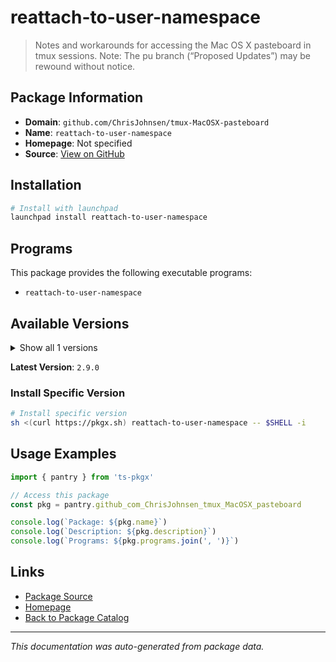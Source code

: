 # reattach-to-user-namespace

> Notes and workarounds for accessing the Mac OS X pasteboard in tmux sessions. Note: The pu branch (“Proposed Updates”) may be rewound without notice.

## Package Information

- **Domain**: `github.com/ChrisJohnsen/tmux-MacOSX-pasteboard`
- **Name**: `reattach-to-user-namespace`
- **Homepage**: Not specified
- **Source**: [View on GitHub](https://github.com/pkgxdev/pantry/tree/main/projects/github.com/ChrisJohnsen/tmux-MacOSX-pasteboard/package.yml)

## Installation

```bash
# Install with launchpad
launchpad install reattach-to-user-namespace
```

## Programs

This package provides the following executable programs:

- `reattach-to-user-namespace`

## Available Versions

<details>
<summary>Show all 1 versions</summary>

- `2.9.0`

</details>

**Latest Version**: `2.9.0`

### Install Specific Version

```bash
# Install specific version
sh <(curl https://pkgx.sh) reattach-to-user-namespace -- $SHELL -i
```

## Usage Examples

```typescript
import { pantry } from 'ts-pkgx'

// Access this package
const pkg = pantry.github_com_ChrisJohnsen_tmux_MacOSX_pasteboard

console.log(`Package: ${pkg.name}`)
console.log(`Description: ${pkg.description}`)
console.log(`Programs: ${pkg.programs.join(', ')}`)
```

## Links

- [Package Source](https://github.com/pkgxdev/pantry/tree/main/projects/github.com/ChrisJohnsen/tmux-MacOSX-pasteboard/package.yml)
- [Homepage](#)
- [Back to Package Catalog](../package-catalog.md)

---

*This documentation was auto-generated from package data.*
